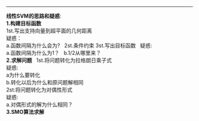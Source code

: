 ___
**线性SVM的思路和疑惑**:  
__1.构建目标函数__  
1st.写出支持向量到超平面的几何距离  
疑惑：  
a.函数间隔为什么会为?  
2st.条件约束
3st.写出目标函数  
疑惑:  
a.函数间隔为什么为1？  
b.1/2从哪里来？  
__2.求解问题__  
1st.将问题转化为拉格朗日乘子式  
疑惑:  
a为什么要转化  
b.转化以后为什么和原问题解相同  
2st:将问题转化为对偶性形式  
疑惑:  
a.对偶形式的解为什么相同？  
__3.SMO算法求解__
       
      
       
  

